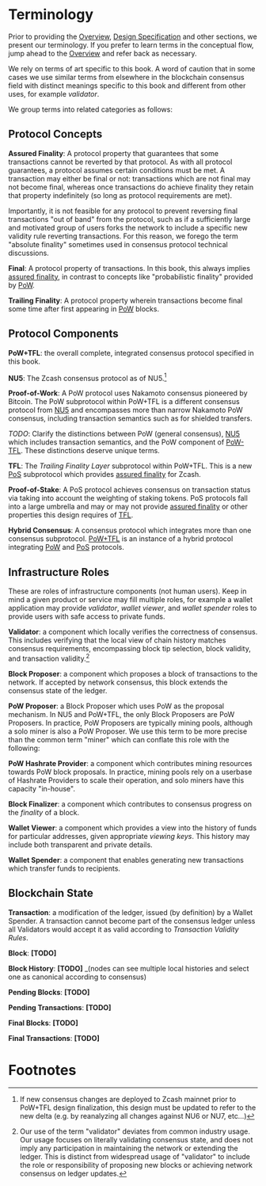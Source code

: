 # Terminology

Prior to providing the [Overview](./overview.md), [Design Specification](./design-specification.md) and other sections, we present our terminology. If you prefer to learn terms in the conceptual flow, jump ahead to the [Overview](./overview.md) and refer back as necessary.

We rely on terms of art specific to this book. A word of caution that in some cases we use similar terms from elsewhere in the blockchain consensus field with distinct meanings specific to this book and different from other uses, for example *validator*.

We group terms into related categories as follows:

## Protocol Concepts

<span id="definition-assured-finality"></span>**Assured Finality**: A protocol property that guarantees that some transactions cannot be reverted by that protocol. As with all protocol guarantees, a protocol assumes certain conditions must be met. A transaction may either be final or not: transactions which are not final may not become final, whereas once transactions do achieve finality they retain that property indefinitely (so long as protocol requirements are met).

Importantly, it is not feasible for any protocol to prevent reversing final transactions "out of band" from the protocol, such as if a sufficiently large and motivated group of users forks the network to include a specific new validity rule reverting transactions. For this reason, we forego the term "absolute finality" sometimes used in consensus protocol technical discussions.

<span id="definition-final"></span>**Final**: A protocol property of transactions. In this book, this always implies [assured finality](#definition-assured-finality), in contrast to concepts like "probabilistic finality" provided by [PoW](#definition-pow).

<span id="definition-trailing-finality"></span>**Trailing Finality**: A protocol property wherein transactions become final some time after first appearing in [PoW](#definition-pow) blocks.

## Protocol Components

<span id="definition-pow-tfl"></span>**PoW+TFL**: the overall complete, integrated consensus protocol specified in this book.

<span id="definition-nu5"></span>**NU5**: The Zcash consensus protocol as of NU5.[^new-mainnet-precursors]

<span id="definition-pow"></span>**Proof-of-Work**: A PoW protocol uses Nakamoto consensus pioneered by Bitcoin. The PoW subprotocol within PoW+TFL is a different consensus protocol from [NU5](#definition-nu5) and encompasses more than narrow Nakamoto PoW consensus, including transaction semantics such as for shielded transfers.

*TODO*: Clarify the distinctions between PoW (general consensus), [NU5](#definition-nu5) which includes transaction semantics, and the PoW component of [PoW-TFL](#definition-pow-tfl). These distinctions deserve unique terms.

<span id="definition-tfl"></span>**TFL**: The *Trailing Finality Layer* subprotocol within PoW+TFL. This is a new [PoS](#definition-pos) subprotocol which provides [assured finality](#definition-assured-finality) for Zcash.

<span id="definition-pos"></span>**Proof-of-Stake**: A PoS protocol achieves consensus on transaction status via taking into account the weighting of staking tokens. PoS protocols fall into a large umbrella and may or may not provide [assured finality](#definition-assured-finality) or other properties this design requires of [TFL](#definition-tfl).

<span id="definition-hybrid-consensus"></span>**Hybrid Consensus**: A consensus protocol which integrates more than one consensus subprotocol. [PoW+TFL](#definition-pow-tfl) is an instance of a hybrid protocol integrating [PoW](#definition-pow) and [PoS](#definition-pos) protocols.

## Infrastructure Roles

These are roles of infrastructure components (not human users). Keep in mind a given product or service may fill multiple roles, for example a wallet application may provide *validator*, *wallet viewer*, and *wallet spender* roles to provide users with safe access to private funds.

<span id="definition-validator"></span>**Validator**: a component which locally verifies the correctness of consensus. This includes verifying that the local view of chain history matches consensus requirements, encompassing block tip selection, block validity, and transaction validity.[^validator-distinction]

<span id="definition-block-proposer"></span>**Block Proposer**: a component which proposes a block of transactions to the network. If accepted by network consensus, this block extends the consensus state of the ledger.

<span id="definition-pow-proposer"></span>**PoW Proposer**: a Block Proposer which uses PoW as the proposal mechanism. In NU5 and PoW+TFL, the only Block Proposers are PoW Proposers. In practice, PoW Proposers are typically mining pools, although a solo miner is also a PoW Proposer. We use this term to be more precise than the common term "miner" which can conflate this role with the following:

<span id="definition-pow-hashrate-provider"></span>**PoW Hashrate Provider**: a component which contributes mining resources towards PoW block proposals. In practice, mining pools rely on a userbase of Hashrate Providers to scale their operation, and solo miners have this capacity "in-house".

<span id="definition-block-finalizer"></span>**Block Finalizer**: a component which contributes to consensus progress on the *finality* of a block.

<span id="definition-wallet-viewer"></span>**Wallet Viewer**: a component which provides a view into the history of funds for particular addresses, given appropriate *viewing keys*. This history may include both transparent and private details.

<span id="definition-wallet-spender"></span>**Wallet Spender**: a component that enables generating new transactions which transfer funds to recipients.

## Blockchain State


<span id="definition-transaction"></span>**Transaction**: a modification of the ledger, issued (by definition) by a Wallet Spender. A transaction cannot become part of the consensus ledger unless all Validators would accept it as valid according to *Transaction Validity Rules*.

<span id="definition-block"></span>**Block**: **\[TODO\]**

<span id="definition-block-history"></span>**Block History**: **\[TODO\]** _(nodes can see multiple local histories and select one as canonical according to consensus)

<span id="definition-pending-blocks"></span>**Pending Blocks**: **\[TODO\]**

<span id="definition-pending-transactions"></span>**Pending Transactions**: **\[TODO\]**

<span id="definition-final-blocks"></span>**Final Blocks**: **\[TODO\]**

<span id="definition-final-transactions"></span>**Final Transactions**: **\[TODO\]**

# Footnotes

[^new-mainnet-precursors]: If new consensus changes are deployed to Zcash mainnet prior to PoW+TFL design finalization, this design must be updated to refer to the new delta (e.g. by reanalyzing all changes against NU6 or NU7, etc…)

[^validator-distinction]: Our use of the term "validator" deviates from common industry usage. Our usage focuses on literally validating consensus state, and does not imply any participation in maintaining the network or extending the ledger. This is distinct from widespread usage of "validator" to include the role or responsibility of proposing new blocks or achieving network consensus on ledger updates.
